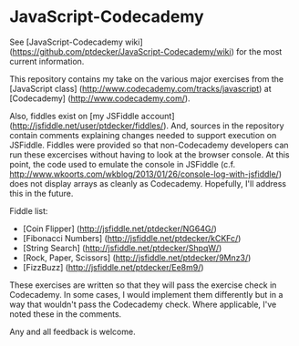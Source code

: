 JavaScript-Codecademy
=======================

See [JavaScript-Codecademy wiki] (https://github.com/ptdecker/JavaScript-Codecademy/wiki) for the most current information.

This repository contains my take on the various major exercises from the [JavaScript class] (http://www.codecademy.com/tracks/javascript) at [Codecademy] (http://www.codecademy.com/).

Also, fiddles exist on [my JSFiddle account] (http://jsfiddle.net/user/ptdecker/fiddles/). And, sources in the repository contain comments explaining changes needed to support execution on JSFiddle. Fiddles were provided so that non-Codecademy developers can run these excercises without having to look at the browser console. At this point, the code used to emulate the console in JSFiddle (c.f. http://www.wkoorts.com/wkblog/2013/01/26/console-log-with-jsfiddle/) does not display arrays as cleanly as Codecademy. Hopefully, I'll address this in the future.

Fiddle list:

* [Coin Flipper] (http://jsfiddle.net/ptdecker/NG64G/)
* [Fibonacci Numbers] (http://jsfiddle.net/ptdecker/kCKFc/)
* [String Search] (http://jsfiddle.net/ptdecker/ShpqW/)
* [Rock, Paper, Scissors] (http://jsfiddle.net/ptdecker/9Mnz3/)
* [FizzBuzz] (http://jsfiddle.net/ptdecker/Ee8m9/)

These exercises are written so that they will pass the exercise check in Codecademy. In some cases, I would implement them differently but in a way that wouldn't pass the Codecademy check. Where applicable, I've noted these in the comments.

Any and all feedback is welcome.
